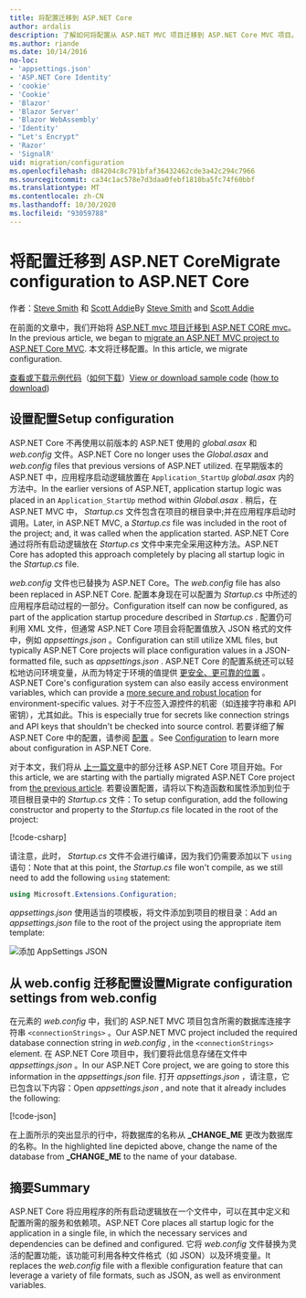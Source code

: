 ```yaml
---
title: 将配置迁移到 ASP.NET Core
author: ardalis
description: 了解如何将配置从 ASP.NET MVC 项目迁移到 ASP.NET Core MVC 项目。
ms.author: riande
ms.date: 10/14/2016
no-loc:
- 'appsettings.json'
- 'ASP.NET Core Identity'
- 'cookie'
- 'Cookie'
- 'Blazor'
- 'Blazor Server'
- 'Blazor WebAssembly'
- 'Identity'
- "Let's Encrypt"
- 'Razor'
- 'SignalR'
uid: migration/configuration
ms.openlocfilehash: d84204c8c791bfaf36432462cde3a42c294c7966
ms.sourcegitcommit: ca34c1ac578e7d3daa0febf1810ba5fc74f60bbf
ms.translationtype: MT
ms.contentlocale: zh-CN
ms.lasthandoff: 10/30/2020
ms.locfileid: "93059788"
---
```

# <a name="migrate-configuration-to-aspnet-core"></a><span data-ttu-id="e5bed-103">将配置迁移到 ASP.NET Core</span><span class="sxs-lookup"><span data-stu-id="e5bed-103">Migrate configuration to ASP.NET Core</span></span>

<span data-ttu-id="e5bed-104">作者：[Steve Smith](https://ardalis.com/) 和 [Scott Addie](https://scottaddie.com)</span><span class="sxs-lookup"><span data-stu-id="e5bed-104">By [Steve Smith](https://ardalis.com/) and [Scott Addie](https://scottaddie.com)</span></span>

<span data-ttu-id="e5bed-105">在前面的文章中，我们开始将 [ASP.NET mvc 项目迁移到 ASP.NET CORE mvc](xref:migration/mvc)。</span><span class="sxs-lookup"><span data-stu-id="e5bed-105">In the previous article, we began to [migrate an ASP.NET MVC project to ASP.NET Core MVC](xref:migration/mvc).</span></span> <span data-ttu-id="e5bed-106">本文将迁移配置。</span><span class="sxs-lookup"><span data-stu-id="e5bed-106">In this article, we migrate configuration.</span></span>

<span data-ttu-id="e5bed-107">[查看或下载示例代码](https://github.com/dotnet/AspNetCore.Docs/tree/master/aspnetcore/migration/configuration/samples)（[如何下载](xref:index#how-to-download-a-sample)）</span><span class="sxs-lookup"><span data-stu-id="e5bed-107">[View or download sample code](https://github.com/dotnet/AspNetCore.Docs/tree/master/aspnetcore/migration/configuration/samples) ([how to download](xref:index#how-to-download-a-sample))</span></span>

## <a name="setup-configuration"></a><span data-ttu-id="e5bed-108">设置配置</span><span class="sxs-lookup"><span data-stu-id="e5bed-108">Setup configuration</span></span>

<span data-ttu-id="e5bed-109">ASP.NET Core 不再使用以前版本的 ASP.NET 使用的 *global.asax* 和 *web.config* 文件。</span><span class="sxs-lookup"><span data-stu-id="e5bed-109">ASP.NET Core no longer uses the *Global.asax* and *web.config* files that previous versions of ASP.NET utilized.</span></span> <span data-ttu-id="e5bed-110">在早期版本的 ASP.NET 中，应用程序启动逻辑放置在 `Application_StartUp` *global.asax* 内的方法中。</span><span class="sxs-lookup"><span data-stu-id="e5bed-110">In the earlier versions of ASP.NET, application startup logic was placed in an `Application_StartUp` method within *Global.asax* .</span></span> <span data-ttu-id="e5bed-111">稍后，在 ASP.NET MVC 中， *Startup.cs* 文件包含在项目的根目录中;并在应用程序启动时调用。</span><span class="sxs-lookup"><span data-stu-id="e5bed-111">Later, in ASP.NET MVC, a *Startup.cs* file was included in the root of the project; and, it was called when the application started.</span></span> <span data-ttu-id="e5bed-112">ASP.NET Core 通过将所有启动逻辑放在 *Startup.cs* 文件中来完全采用这种方法。</span><span class="sxs-lookup"><span data-stu-id="e5bed-112">ASP.NET Core has adopted this approach completely by placing all startup logic in the *Startup.cs* file.</span></span>

<span data-ttu-id="e5bed-113">*web.config* 文件也已替换为 ASP.NET Core。</span><span class="sxs-lookup"><span data-stu-id="e5bed-113">The *web.config* file has also been replaced in ASP.NET Core.</span></span> <span data-ttu-id="e5bed-114">配置本身现在可以配置为 *Startup.cs* 中所述的应用程序启动过程的一部分。</span><span class="sxs-lookup"><span data-stu-id="e5bed-114">Configuration itself can now be configured, as part of the application startup procedure described in *Startup.cs* .</span></span> <span data-ttu-id="e5bed-115">配置仍可利用 XML 文件，但通常 ASP.NET Core 项目会将配置值放入 JSON 格式的文件中，例如 *appsettings.json* 。</span><span class="sxs-lookup"><span data-stu-id="e5bed-115">Configuration can still utilize XML files, but typically ASP.NET Core projects will place configuration values in a JSON-formatted file, such as *appsettings.json* .</span></span> <span data-ttu-id="e5bed-116">ASP.NET Core 的配置系统还可以轻松地访问环境变量，从而为特定于环境的值提供 [更安全、更可靠的位置](xref:security/app-secrets) 。</span><span class="sxs-lookup"><span data-stu-id="e5bed-116">ASP.NET Core's configuration system can also easily access environment variables, which can provide a [more secure and robust location](xref:security/app-secrets) for environment-specific values.</span></span> <span data-ttu-id="e5bed-117">对于不应签入源控件的机密（如连接字符串和 API 密钥），尤其如此。</span><span class="sxs-lookup"><span data-stu-id="e5bed-117">This is especially true for secrets like connection strings and API keys that shouldn't be checked into source control.</span></span> <span data-ttu-id="e5bed-118">若要详细了解 ASP.NET Core 中的配置，请参阅 [配置](xref:fundamentals/configuration/index) 。</span><span class="sxs-lookup"><span data-stu-id="e5bed-118">See [Configuration](xref:fundamentals/configuration/index) to learn more about configuration in ASP.NET Core.</span></span>

<span data-ttu-id="e5bed-119">对于本文，我们将从 [上一篇文章](xref:migration/mvc)中的部分迁移 ASP.NET Core 项目开始。</span><span class="sxs-lookup"><span data-stu-id="e5bed-119">For this article, we are starting with the partially migrated ASP.NET Core project from [the previous article](xref:migration/mvc).</span></span> <span data-ttu-id="e5bed-120">若要设置配置，请将以下构造函数和属性添加到位于项目根目录中的 *Startup.cs* 文件：</span><span class="sxs-lookup"><span data-stu-id="e5bed-120">To setup configuration, add the following constructor and property to the *Startup.cs* file located in the root of the project:</span></span>

[!code-csharp[](configuration/samples/WebApp1/src/WebApp1/Startup.cs?range=11-16)]

<span data-ttu-id="e5bed-121">请注意，此时， *Startup.cs* 文件不会进行编译，因为我们仍需要添加以下 `using` 语句：</span><span class="sxs-lookup"><span data-stu-id="e5bed-121">Note that at this point, the *Startup.cs* file won't compile, as we still need to add the following `using` statement:</span></span>

```csharp
using Microsoft.Extensions.Configuration;
```

<span data-ttu-id="e5bed-122">*appsettings.json* 使用适当的项模板，将文件添加到项目的根目录：</span><span class="sxs-lookup"><span data-stu-id="e5bed-122">Add an *appsettings.json* file to the root of the project using the appropriate item template:</span></span>

![添加 AppSettings JSON](configuration/_static/add-appsettings-json.png)

## <a name="migrate-configuration-settings-from-webconfig"></a><span data-ttu-id="e5bed-124">从 web.config 迁移配置设置</span><span class="sxs-lookup"><span data-stu-id="e5bed-124">Migrate configuration settings from web.config</span></span>

<span data-ttu-id="e5bed-125">在元素的 *web.config* 中，我们的 ASP.NET MVC 项目包含所需的数据库连接字符串 `<connectionStrings>` 。</span><span class="sxs-lookup"><span data-stu-id="e5bed-125">Our ASP.NET MVC project included the required database connection string in *web.config* , in the `<connectionStrings>` element.</span></span> <span data-ttu-id="e5bed-126">在 ASP.NET Core 项目中，我们要将此信息存储在文件中 *appsettings.json* 。</span><span class="sxs-lookup"><span data-stu-id="e5bed-126">In our ASP.NET Core project, we are going to store this information in the *appsettings.json* file.</span></span> <span data-ttu-id="e5bed-127">打开 *appsettings.json* ，请注意，它已包含以下内容：</span><span class="sxs-lookup"><span data-stu-id="e5bed-127">Open *appsettings.json* , and note that it already includes the following:</span></span>

[!code-json[](../migration/configuration/samples/WebApp1/src/WebApp1/appsettings.json?highlight=4)]

<span data-ttu-id="e5bed-128">在上面所示的突出显示的行中，将数据库的名称从 **_CHANGE_ME** 更改为数据库的名称。</span><span class="sxs-lookup"><span data-stu-id="e5bed-128">In the highlighted line depicted above, change the name of the database from **_CHANGE_ME** to the name of your database.</span></span>

## <a name="summary"></a><span data-ttu-id="e5bed-129">摘要</span><span class="sxs-lookup"><span data-stu-id="e5bed-129">Summary</span></span>

<span data-ttu-id="e5bed-130">ASP.NET Core 将应用程序的所有启动逻辑放在一个文件中，可以在其中定义和配置所需的服务和依赖项。</span><span class="sxs-lookup"><span data-stu-id="e5bed-130">ASP.NET Core places all startup logic for the application in a single file, in which the necessary services and dependencies can be defined and configured.</span></span> <span data-ttu-id="e5bed-131">它将 *web.config* 文件替换为灵活的配置功能，该功能可利用各种文件格式（如 JSON）以及环境变量。</span><span class="sxs-lookup"><span data-stu-id="e5bed-131">It replaces the *web.config* file with a flexible configuration feature that can leverage a variety of file formats, such as JSON, as well as environment variables.</span></span>
